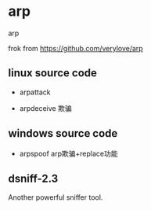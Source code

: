 # arp
arp

frok from https://github.com/verylove/arp

## linux source code 

- arpattack

- arpdeceive  欺骗

 
## windows source code 

- arpspoof  arp欺骗+replace功能


## dsniff-2.3
Another powerful sniffer tool.
